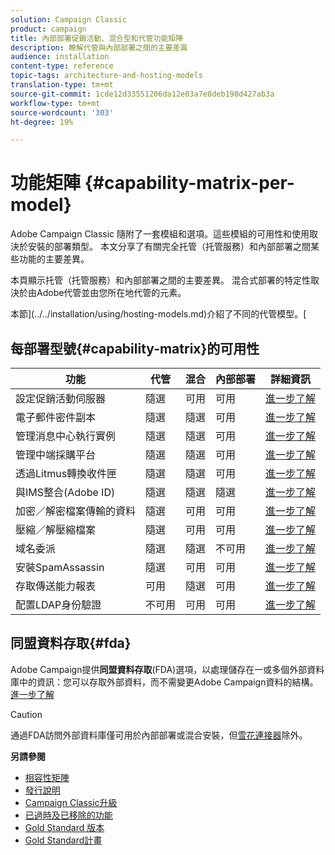 ```yaml
---
solution: Campaign Classic
product: campaign
title: 內部部署促銷活動、混合型和代管功能矩陣
description: 瞭解代管與內部部署之間的主要差異
audience: installation
content-type: reference
topic-tags: architecture-and-hosting-models
translation-type: tm+mt
source-git-commit: 1cde12d33551206da12e03a7e8deb198d427ab3a
workflow-type: tm+mt
source-wordcount: '303'
ht-degree: 19%

---
```



# 功能矩陣 {#capability-matrix-per-model}

Adobe Campaign Classic 隨附了一套模組和選項。這些模組的可用性和使用取決於安裝的部署類型。 本文分享了有關完全托管（托管服務）和內部部署之間某些功能的主要差異。

本頁顯示托管（托管服務）和內部部署之間的主要差異。 混合式部署的特定性取決於由Adobe代管並由您所在地代管的元素。

本節](../../installation/using/hosting-models.md)介紹了不同的代管模型。[

## 每部署型號{#capability-matrix}的可用性

| 功能 | 代管 | 混合 | 內部部署 | 詳細資訊 |
|-----------------------------------------------|------------------|-----------|---------------|-----------------------------------------------------------------------------------------------------------------------------------------------------------------------------------------------------------------------|
| 設定促銷活動伺服器 | 隨選 | 可用 | 可用 | [進一步了解](../../installation/using/the-server-configuration-file.md) |
| 電子郵件密件副本 | 隨選 | 隨選 | 可用 | [進一步了解](../../installation/using/email-archiving.md) |
| 管理消息中心執行實例 | 隨選 | 隨選 | 可用 | [進一步了解](../../message-center/using/about-transactional-messaging.md) |
| 管理中端採購平台 | 隨選 | 隨選 | 可用 | [進一步了解](../../installation/using/mid-sourcing-server.md) |
| 透過Litmus轉換收件匣 | 隨選 | 隨選 | 可用 | [進一步了解](../../delivery/using/inbox-rendering.md) |
| 與IMS整合(Adobe ID) | 隨選 | 隨選 | 隨選 | [進一步了解](../../integrations/using/about-adobe-id.md) |
| 加密／解密檔案傳輸的資料 | 隨選 | 可用 | 可用 | [進一步了解](../../platform/using/unzip-decrypt.md) |
| 壓縮／解壓縮檔案 | 隨選 | 可用 | 可用 | [進一步了解](../../platform/using/unzip-decrypt.md) |
| 域名委派 | 隨選 | 隨選 | 不可用 | [進一步了解](https://helpx.adobe.com/tw/campaign/kb/domain-name-delegation.html) |
| 安裝SpamAssassin | 隨選 | 可用 | 可用 | [進一步了解](../../delivery/using/spamassassin.md) |
| 存取傳送能力報表 | 可用 | 隨選 | 可用 | [進一步了解](../../delivery/using/monitoring-deliverability.md) |
| 配置LDAP身份驗證 | 不可用 | 可用 | 可用 | [進一步了解](../../installation/using/connecting-through-ldap.md) |


## 同盟資料存取{#fda}

Adobe Campaign提供&#x200B;**同盟資料存取**(FDA)選項，以處理儲存在一或多個外部資料庫中的資訊：您可以存取外部資料，而不需變更Adobe Campaign資料的結構。 [進一步了解](../../installation/using/about-fda.md)

>[!CAUTION]
>
>通過FDA訪問外部資料庫僅可用於內部部署或混合安裝，但[雪花連接器](../../installation/using/configure-fda-snowflake.md)除外。


**另請參閱**

* [相容性矩陣](../../rn/using/compatibility-matrix.md)
* [發行說明](../../rn/using/latest-release.md)
* [Campaign Classic升級](../../rn/using/rn-overview.md)
* [已過時及已移除的功能](../../rn/using/deprecated-features.md)
* [Gold Standard 版本](../../rn/using/gold-standard.md)
* [Gold Standard計畫](https://helpx.adobe.com/tw/campaign/kb/gold-standard.html)
